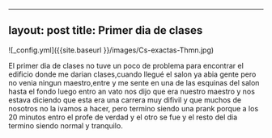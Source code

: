 ----
layout: post
title: Primer dia de clases
----

![_config.yml]({{site.baseurl }}/images/Cs-exactas-Thmn.jpg)

El primer dia de clases no tuve un poco de problema para encontrar el edificio donde me darian
clases,cuando llegué el salon ya abia gente pero no venia ningun maestro,entre y me sente en una de las esquinas del salon hasta el fondo
luego entro an vato nos dijo que era nuestro maestro y nos estava diciendo
que esta era una carrera muy difivil y que muchos de nosotros no la ivamos a hacer, 
pero termino siendo una prank porque a los 20 minutos entro el profe de verdad
y el otro se fue y el resto del dia termino siendo normal y tranquilo.
